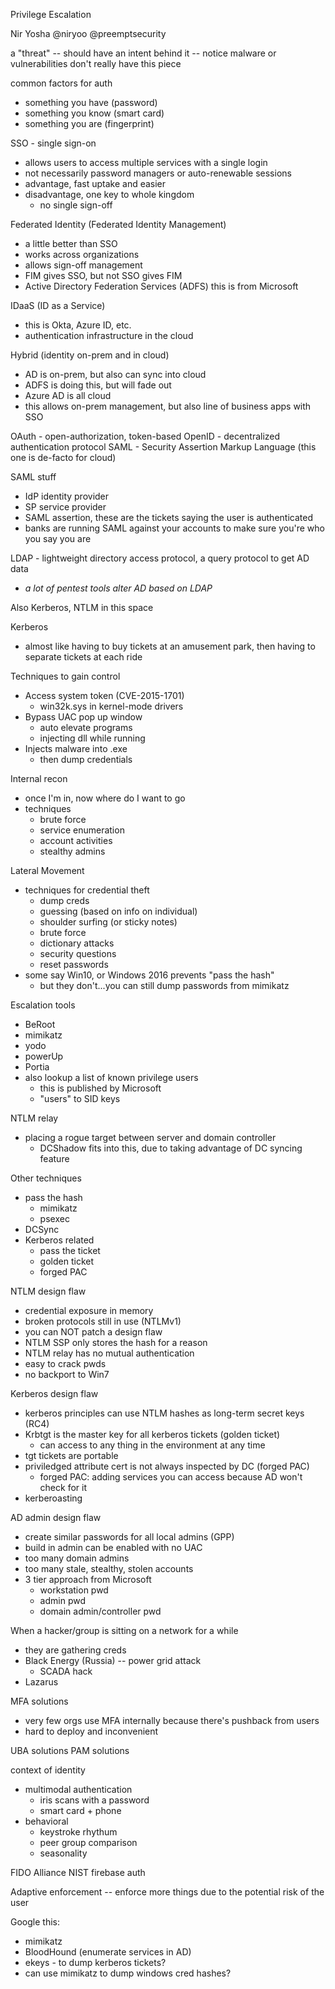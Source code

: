Privilege Escalation

Nir Yosha @niryoo
@preemptsecurity


a "threat" -- should have an intent behind it
-- notice malware or vulnerabilities don't really have this piece

common factors for auth
- something you have (password)
- something you know (smart card)
- something you are (fingerprint)

SSO - single sign-on
- allows users to access multiple services with a single login
- not necessarily password managers or auto-renewable sessions
- advantage, fast uptake and easier
- disadvantage, one key to whole kingdom
	- no single sign-off

Federated Identity (Federated Identity Management)
- a little better than SSO
- works across organizations
- allows sign-off management
- FIM gives SSO, but not SSO gives FIM
- Active Directory Federation Services (ADFS) this is from Microsoft

IDaaS (ID as a Service)
- this is Okta, Azure ID, etc.
- authentication infrastructure in the cloud

Hybrid (identity on-prem and in cloud)
- AD is on-prem, but also can sync into cloud
- ADFS is doing this, but will fade out
- Azure AD is all cloud
- this allows on-prem management, but also line of business apps with SSO

OAuth - open-authorization, token-based
OpenID - decentralized authentication protocol
SAML - Security Assertion Markup Language (this one is de-facto for cloud)

SAML stuff
- IdP identity provider
- SP service provider
- SAML assertion, these are the tickets saying the user is authenticated
- banks are running SAML against your accounts to make sure you're who you say you are

LDAP - lightweight directory access protocol, a query protocol to get AD data
- *a lot of pentest tools alter AD based on LDAP*

Also Kerberos, NTLM in this space

Kerberos
- almost like having to buy tickets at an amusement park, then having to separate tickets at each ride

Techniques to gain control
- Access system token (CVE-2015-1701)
	- win32k.sys in kernel-mode drivers
- Bypass UAC pop up window
	- auto elevate programs
	- injecting dll while running
- Injects malware into .exe
	- then dump credentials


Internal recon
- once I'm in, now where do I want to go
- techniques
	- brute force
	- service enumeration
	- account activities
	- stealthy admins

Lateral Movement
- techniques for credential theft
	- dump creds
	- guessing (based on info on individual)
	- shoulder surfing (or sticky notes)
	- brute force
	- dictionary attacks
	- security questions
	- reset passwords
- some say Win10, or Windows 2016 prevents "pass the hash"
	- but they don't...you can still dump passwords from mimikatz

Escalation tools
- BeRoot
- mimikatz
- yodo
- powerUp
- Portia
- also lookup a list of known privilege users
	- this is published by Microsoft
	- "users" to SID keys


NTLM relay
- placing a rogue target between server and domain controller
	- DCShadow fits into this, due to taking advantage of DC syncing feature

Other techniques
- pass the hash
	- mimikatz
	- psexec
- DCSync
- Kerberos related
	- pass the ticket
	- golden ticket
	- forged PAC


NTLM design flaw
- credential exposure in memory
- broken protocols still in use (NTLMv1)
- you can NOT patch a design flaw
- NTLM SSP only stores the hash for a reason
- NTLM relay has no mutual authentication
- easy to crack pwds
- no backport to Win7

Kerberos design flaw
- kerberos principles can use NTLM hashes as long-term secret keys (RC4)
- Krbtgt is the master key for all kerberos tickets (golden ticket)
	- can access to any thing in the environment at any time
- tgt tickets are portable
- priviledged attribute cert is not always inspected by DC (forged PAC)
	- forged PAC: adding services you can access because AD won't check for it
- kerberoasting

AD admin design flaw
- create similar passwords for all local admins (GPP)
- build in admin can be enabled with no UAC
- too many domain admins
- too many stale, stealthy, stolen accounts
- 3 tier approach from Microsoft
	- workstation pwd
	- admin pwd
	- domain admin/controller pwd


When a hacker/group is sitting on a network for a while
- they are gathering creds
- Black Energy (Russia) -- power grid attack
	- SCADA hack
- Lazarus

MFA solutions
- very few orgs use MFA internally because there's pushback from users
- hard to deploy and inconvenient

UBA solutions
PAM solutions

context of identity
- multimodal authentication
	- iris scans with a password
	- smart card + phone
- behavioral
	- keystroke rhythum
	- peer group comparison
	- seasonality

FIDO Alliance
NIST
firebase auth

Adaptive enforcement -- enforce more things due to the potential risk of the user




Google this:
- mimikatz
- BloodHound (enumerate services in AD)
- ekeys - to dump kerberos tickets?
- can use mimikatz to dump windows cred hashes?